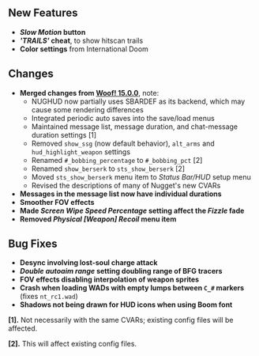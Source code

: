 ## New Features

- **_Slow Motion_ button**
- **_'TRAILS'_ cheat**, to show hitscan trails
- **Color settings** from International Doom

## Changes

- **Merged changes from [Woof! 15.0.0](https://github.com/fabiangreffrath/woof/releases/tag/woof_15.0.0)**, note:
  - NUGHUD now partially uses SBARDEF as its backend, which may cause some rendering differences
  - Integrated periodic auto saves into the save/load menus
  - Maintained message list, message duration, and chat-message duration settings [1]
  - Removed `show_ssg` (now default behavior), `alt_arms` and `hud_highlight_weapon` settings
  - Renamed `#_bobbing_percentage` to `#_bobbing_pct` [2]
  - Renamed `show_berserk` to `sts_show_berserk` [2]
  - Moved `sts_show_berserk` menu item to _Status Bar/HUD_ setup menu
  - Revised the descriptions of many of Nugget's new CVARs
- **Messages in the message list now have individual durations**
- **Smoother FOV effects**
- **Made _Screen Wipe Speed Percentage_ setting affect the _Fizzle_ fade**
- **Removed _Physical [Weapon] Recoil_ menu item**

## Bug Fixes

- **Desync involving lost-soul charge attack**
- **_Double autoaim range_ setting doubling range of BFG tracers**
- **FOV effects disabling interpolation of weapon sprites**
- **Crash when loading WADs with empty lumps between `C_#` markers** (fixes `nt_rc1.wad`)
- **Shadows not being drawn for HUD icons when using Boom font**

**[1].** Not necessarily with the same CVARs; existing config files will be affected.

**[2].** This will affect existing config files.
